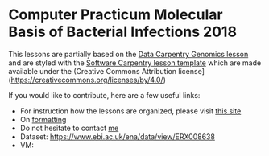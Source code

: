 Computer Practicum Molecular Basis of Bacterial Infections 2018
==============

This lessons are partially based on the [Data Carpentry Genomics lesson](http://www.datacarpentry.org/genomics-workshop/) and are styled with the [Software Carpentry lesson template](https://swcarpentry.github.io/lesson-example/) which are made available under the (Creative Commons Attribution license](https://creativecommons.org/licenses/by/4.0/)
 
If you would like to contribute, here are a few useful links: 
 - For instruction how the lessons are organized, please visit [this site](https://swcarpentry.github.io/lesson-example/03-organization/index.html)
 - On [formatting](https://swcarpentry.github.io/lesson-example/04-formatting/index.html)
 - Do not hesitate to contact [me](mailto:a.c.schurch@umcutrecht.nl)
 - Dataset: https://www.ebi.ac.uk/ena/data/view/ERX008638
 - VM: 
